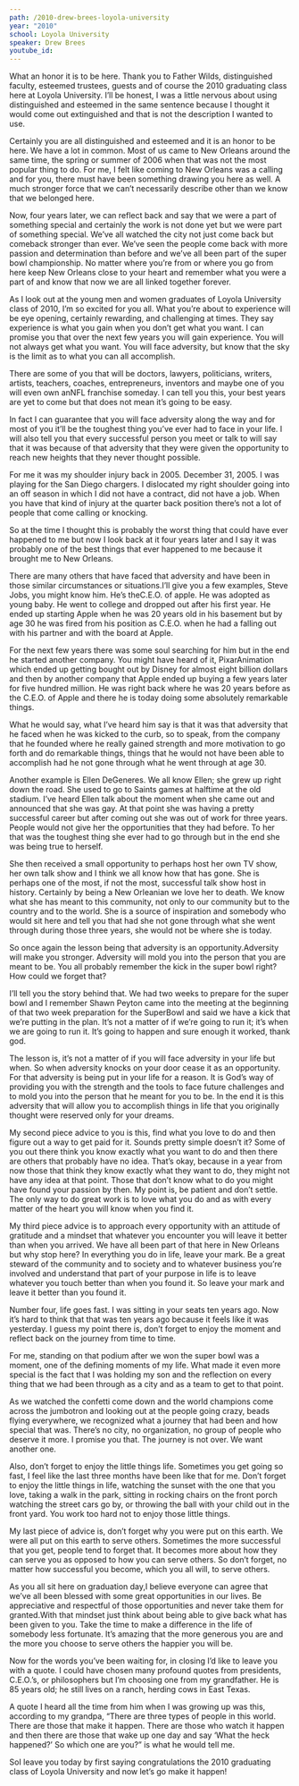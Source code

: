 ```yaml
---
path: /2010-drew-brees-loyola-university
year: "2010"
school: Loyola University
speaker: Drew Brees
youtube_id: 
---
```


What an honor it is to be here. Thank you to Father Wilds, distinguished faculty, esteemed trustees, guests and of course the 2010 graduating class here at Loyola University. I’ll be honest, I was a little nervous about using distinguished and esteemed in the same sentence because I thought it would come out extinguished and that is not the description I wanted to use.

Certainly you are all distinguished and esteemed and it is an honor to be here. We have a lot in common. Most of us came to New Orleans around the same time, the spring or summer of 2006 when that was not the most popular thing to do. For me, I felt like coming to New Orleans was a calling and for you, there must have been something drawing you here as well. A much stronger force that we can’t necessarily describe other than we know that we belonged here.

Now, four years later, we can reflect back and say that we were a part of something special and certainly the work is not done yet but we were part of something special. We’ve all watched the city not just come back but comeback stronger than ever. We’ve seen the people come back with more passion and determination than before and we’ve all been part of the super bowl championship. No matter where you’re from or where you go from here keep New Orleans close to your heart and remember what you were a part of and know that now we are all linked together forever.

As I look out at the young men and women graduates of Loyola University class of 2010, I’m so excited for you all. What you’re about to experience will be eye opening, certainly rewarding, and challenging at times. They say experience is what you gain when you don’t get what you want. I can promise you that over the next few years you will gain experience. You will not always get what you want. You will face adversity, but know that the sky is the limit as to what you can all accomplish.

There are some of you that will be doctors, lawyers, politicians, writers, artists, teachers, coaches, entrepreneurs, inventors and maybe one of you will even own anNFL franchise someday. I can tell you this, your best years are yet to come but that does not mean it’s going to be easy.

In fact I can guarantee that you will face adversity along the way and for most of you it’ll be the toughest thing you’ve ever had to face in your life. I will also tell you that every successful person you meet or talk to will say that it was because of that adversity that they were given the opportunity to reach new heights that they never thought possible.

For me it was my shoulder injury back in 2005. December 31, 2005. I was playing for the San Diego chargers. I dislocated my right shoulder going into an off season in which I did not have a contract, did not have a job. When you have that kind of injury at the quarter back position there’s not a lot of people that come calling or knocking.

So at the time I thought this is probably the worst thing that could have ever happened to me but now I look back at it four years later and I say it was probably one of the best things that ever happened to me because it brought me to New Orleans.

There are many others that have faced that adversity and have been in those similar circumstances or situations.I’ll give you a few examples, Steve Jobs, you might know him. He’s theC.E.O. of apple. He was adopted as young baby. He went to college and dropped out after his first year. He ended up starting Apple when he was 20 years old in his basement but by age 30 he was fired from his position as C.E.O. when he had a falling out with his partner and with the board at Apple.

For the next few years there was some soul searching for him but in the end he started another company. You might have heard of it, PixarAnimation which ended up getting bought out by Disney for almost eight billion dollars and then by another company that Apple ended up buying a few years later for five hundred million. He was right back where he was 20 years before as the C.E.O. of Apple and there he is today doing some absolutely remarkable things.

What he would say, what I’ve heard him say is that it was that adversity that he faced when he was kicked to the curb, so to speak, from the company that he founded where he really gained strength and more motivation to go forth and do remarkable things, things that he would not have been able to accomplish had he not gone through what he went through at age 30.

Another example is Ellen DeGeneres. We all know Ellen; she grew up right down the road. She used to go to Saints games at halftime at the old stadium. I’ve heard Ellen talk about the moment when she came out and announced that she was gay. At that point she was having a pretty successful career but after coming out she was out of work for three years. People would not give her the opportunities that they had before. To her that was the toughest thing she ever had to go through but in the end she was being true to herself.

She then received a small opportunity to perhaps host her own TV show, her own talk show and I think we all know how that has gone. She is perhaps one of the most, if not the most, successful talk show host in history. Certainly by being a New Orleanian we love her to death. We know what she has meant to this community, not only to our community but to the country and to the world. She is a source of inspiration and somebody who would sit here and tell you that had she not gone through what she went through during those three years, she would not be where she is today.

So once again the lesson being that adversity is an opportunity.Adversity will make you stronger. Adversity will mold you into the person that you are meant to be. You all probably remember the kick in the super bowl right? How could we forget that?

I’ll tell you the story behind that. We had two weeks to prepare for the super bowl and I remember Shawn Peyton came into the meeting at the beginning of that two week preparation for the SuperBowl and said we have a kick that we’re putting in the plan. It’s not a matter of if we’re going to run it; it’s when we are going to run it. It’s going to happen and sure enough it worked, thank god.

The lesson is, it’s not a matter of if you will face adversity in your life but when. So when adversity knocks on your door cease it as an opportunity. For that adversity is being put in your life for a reason. It is God’s way of providing you with the strength and the tools to face future challenges and to mold you into the person that he meant for you to be. In the end it is this adversity that will allow you to accomplish things in life that you originally thought were reserved only for your dreams.

My second piece advice to you is this, find what you love to do and then figure out a way to get paid for it. Sounds pretty simple doesn’t it? Some of you out there think you know exactly what you want to do and then there are others that probably have no idea. That’s okay, because in a year from now those that think they know exactly what they want to do, they might not have any idea at that point. Those that don’t know what to do you might have found your passion by then. My point is, be patient and don’t settle. The only way to do great work is to love what you do and as with every matter of the heart you will know when you find it.

My third piece advice is to approach every opportunity with an attitude of gratitude and a mindset that whatever you encounter you will leave it better than when you arrived. We have all been part of that here in New Orleans but why stop here? In everything you do in life, leave your mark. Be a great steward of the community and to society and to whatever business you’re involved and understand that part of your purpose in life is to leave whatever you touch better than when you found it. So leave your mark and leave it better than you found it.

Number four, life goes fast. I was sitting in your seats ten years ago. Now it’s hard to think that that was ten years ago because it feels like it was yesterday. I guess my point there is, don’t forget to enjoy the moment and reflect back on the journey from time to time.

For me, standing on that podium after we won the super bowl was a moment, one of the defining moments of my life. What made it even more special is the fact that I was holding my son and the reflection on every thing that we had been through as a city and as a team to get to that point.

As we watched the confetti come down and the world champions come across the jumbotron and looking out at the people going crazy, beads flying everywhere, we recognized what a journey that had been and how special that was. There’s no city, no organization, no group of people who deserve it more. I promise you that. The journey is not over. We want another one.

Also, don’t forget to enjoy the little things life. Sometimes you get going so fast, I feel like the last three months have been like that for me. Don’t forget to enjoy the little things in life, watching the sunset with the one that you love, taking a walk in the park, sitting in rocking chairs on the front porch watching the street cars go by, or throwing the ball with your child out in the front yard. You work too hard not to enjoy those little things.

My last piece of advice is, don’t forget why you were put on this earth. We were all put on this earth to serve others. Sometimes the more successful that you get, people tend to forget that. It becomes more about how they can serve you as opposed to how you can serve others. So don’t forget, no matter how successful you become, which you all will, to serve others.

As you all sit here on graduation day,I believe everyone can agree that we’ve all been blessed with some great opportunities in our lives. Be appreciative and respectful of those opportunities and never take them for granted.With that mindset just think about being able to give back what has been given to you. Take the time to make a difference in the life of somebody less fortunate. It’s amazing that the more generous you are and the more you choose to serve others the happier you will be.

Now for the words you’ve been waiting for, in closing I’d like to leave you with a quote. I could have chosen many profound quotes from presidents, C.E.O.’s, or philosophers but I’m choosing one from my grandfather. He is 85 years old; he still lives on a ranch, herding cows in East Texas.

A quote I heard all the time from him when I was growing up was this, according to my grandpa, “There are three types of people in this world. There are those that make it happen. There are those who watch it happen and then there are those that wake up one day and say ‘What the heck happened?’ So which one are you?” is what he would tell me.

SoI leave you today by first saying congratulations the 2010 graduating class of Loyola University and now let’s go make it happen!